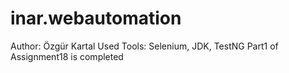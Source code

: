 # inar.webautomation
Author: Özgür Kartal
Used Tools: Selenium, JDK, TestNG
Part1 of Assignment18 is completed
